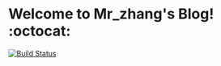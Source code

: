# Welcome to Mr_zhang's Blog! :octocat:

[![Build Status](https://travis-ci.org/522338473/blogs.svg?branch=master)](https://travis-ci.org/522338473/blogs)
